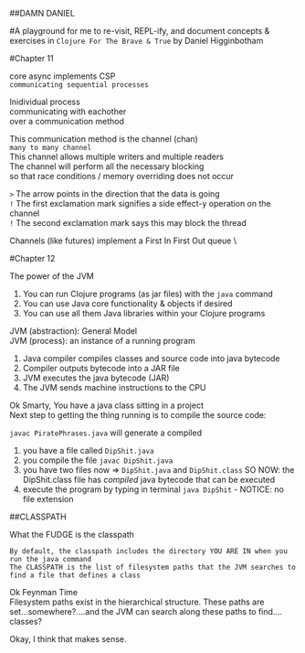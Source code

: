 ##DAMN DANIEL

#A playground for me to re-visit, REPL-ify, and document concepts & exercises in `Clojure For The Brave & True` by Daniel Higginbotham

#Chapter 11

core async implements CSP \
`communicating sequential processes`

Inidividual process \
communicating with eachother \
over a communication method 

This communication method is the channel (chan) \
`many to many channel` \
This channel allows multiple writers and multiple readers \
The channel will perform all the necessary blocking \
so that race conditions / memory overriding does not occur 

`>`  The arrow points in the direction that the data is going \
`!`  The first exclamation mark signifies a side effect-y operation on the channel \
`!`  The second exclamation mark says this may block the thread 

Channels (like futures) implement a First In First Out queue \



#Chapter 12

The power of the JVM

1. You can run Clojure programs (as jar files) with the `java` command
2. You can use Java core functionality & objects if desired
3. You can use all them Java libraries within your Clojure programs

JVM (abstraction): General Model \
JVM (process): an instance of a running program

1. Java compiler compiles classes and source code into java bytecode
2. Compiler outputs bytecode into a JAR file
3. JVM executes the java bytecode (JAR)
4. The JVM sends machine instructions to the CPU

Ok Smarty, You have a java class sitting in a project \
Next step to getting the thing running is to compile the source code:

`javac PiratePhrases.java` will generate a compiled

1. you have a file called `DipShit.java`
2. you compile the file `javac DipShit.java`
3. you have two files now => `DipShit.java` and `DipShit.class`
    SO NOW: the DipShit.class file has *compiled* java bytecode that can be executed
4. execute the program by typing in terminal `java DipShit` - NOTICE: no file extension


##CLASSPATH

What the FUDGE is the classpath

`By default, the classpath includes the directory YOU ARE IN when you run the java command` \
`The CLASSPATH is the list of filesystem paths that the JVM searches to find a file that defines a class`

Ok Feynman Time \
Filesystem paths exist in the hierarchical structure. These paths are set...somewhere?....and the JVM can search along these paths to find.... \
classes?

Okay, I think that makes sense.
